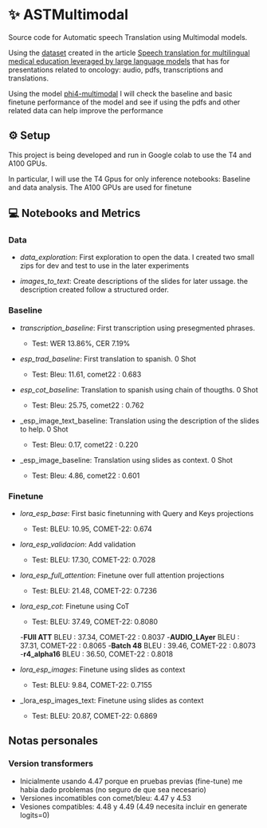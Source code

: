 # ✨  ASTMultimodal

Source code for Automatic speech Translation using Multimodal models. 

Using the [dataset](https://github.com/mllpresearch/ESO-dataset) created in the article [Speech translation for multilingual medical education leveraged by large language models](https://www.sciencedirect.com/science/article/pii/S093336572500082X?via%3Dihub#sec3) that has for presentations related to oncology: audio, pdfs, transcriptions and translations.

Using the model [phi4-multimodal](https://huggingface.co/microsoft/Phi-4-multimodal-instruct) I will check the baseline and basic finetune performance of the model and see if using the pdfs and other related data can help improve the performance

## ⚙️ Setup

This project is being developed and run in Google colab to use the T4 and A100 GPUs.

In particular, I will use the T4 Gpus for only inference notebooks: Baseline and data analysis.
The A100 GPUs are used for finetune


## 💻 Notebooks and Metrics

### Data

- _data_exploration_: First exploration to open the data. I created two small zips for dev and test to use in the later experiments

- _images_to_text_: Create descriptions of the slides for later ussage. the description created follow a structured order.

### Baseline

- _transcription_baseline_: First transcription using presegmented phrases.
    - Test: WER 13.86%, CER 7.19%

- _esp_trad_baseline_: First translation to spanish. 0 Shot
    - Test: Bleu: 11.61, comet22 : 0.683

- _esp_cot_baseline_: Translation to spanish using chain of thougths. 0 Shot
    - Test: Bleu: 25.75, comet22 : 0.762

- _esp_image_text_baseline: Translation using the description of the slides to help. 0 Shot
    - Test: Bleu: 0.17, comet22 : 0.220

- _esp_image_baseline: Translation using slides as context. 0 Shot
    - Test: Bleu: 4.86, comet22 : 0.601


### Finetune
 - _lora_esp_base_: First basic finetunning with Query and Keys projections
    - Test: BLEU: 10.95, COMET-22: 0.674

 - _lora_esp_validacion_: Add validation 
    - Test: BLEU: 17.30, COMET-22: 0.7028

 - _lora_esp_full_attention_: Finetune over full attention projections 
    - Test: BLEU: 21.48, COMET-22: 0.7236

 - _lora_esp_cot_: Finetune using CoT
    - Test: BLEU: 37.49, COMET-22: 0.8080

    -__FUll ATT__  BLEU  : 37.34, COMET-22 : 0.8037
    -__AUDIO_LAyer__ BLEU : 37.31, COMET-22 : 0.8065
    -__Batch 48__ BLEU : 39.46, COMET-22 : 0.8073
    -__r4_alpha16__ BLEU : 36.50, COMET-22 : 0.8018

 - _lora_esp_images_: Finetune using slides as context
    - Test: BLEU: 9.84, COMET-22: 0.7155

 - _lora_esp_images_text: Finetune using slides as context
    - Test: BLEU: 20.87, COMET-22: 0.6869


## Notas personales

### Version transformers

- Inicialmente usando 4.47 porque en pruebas previas (fine-tune) me habia dado problemas (no seguro de que sea necesario)
- Versiones incomatibles con comet/bleu: 4.47 y 4.53
- Vesiones compatibles: 4.48 y 4.49 (4.49 necesita incluir en generate logits=0)